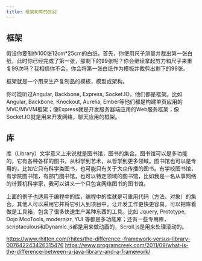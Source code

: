 ```yaml
---
title: 框架和库的区别
---
```


## 框架

假设你要制作100张12cm*25cm的白纸，首先，你使用尺子测量并裁出第一张白纸，此时你已经完成了第一张，那剩下的99张呢？你会继续拿起剪刀和尺子来重复99次吗？我相信你不会，你会将第一张白纸作为模板并裁剪出剩下的99张。

框架就是一个用来生产复制品的模板，模型或架构。

你可能听过Angular, Backbone, Express, Socket.IO，他们都是框架。比如Angular, Backbone, Knockout, Aurelia, Ember等他们都是构建单页应用的MVC/MVVM框架；像Express就是开发服务器端应用的Web服务框架；像Socket.IO就是用来开发网络，聊天应用的框架。

## 库

库（Library）文学意义上来说就是图书馆，图书的集合。图书馆可以是多功能的，它有各种各样的图书，从科学到艺术，从哲学到更多领域。图书馆也可以是专用的，比如它只有科学类图书，也可能只有关于大众传播的图书。有学校图书馆，有学院图书馆，有部门图书馆，也可以特定领域的图书馆，比如我是一名从事网络的计算机科学家，我可以讲义一个只包含网络图书的图书馆。

上面的例子也适用于编程中的库，编程中的库就是可重用代码（方法、对象）的集合。其他人可以采用它并将它引入到项目中，让开发工作更快更容易。可以把库看做是工具箱，包含了很多快速生产某种东西的工具。比如 Jquery, Prototype, Dojo MooTools, modernizr, YUI 等都是多功能库；还有一些专用库，scriptaculous和Dynamic.js都是用来做动画的，Scroll.js是用来处理滚动的。


https://www.rhitten.com/rhites/the-difference:-framework-versus-library-007642243426315476
https://www.programcreek.com/2011/09/what-is-the-difference-between-a-java-library-and-a-framework/